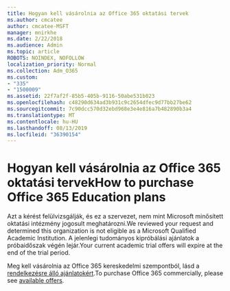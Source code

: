 ```yaml
---
title: Hogyan kell vásárolnia az Office 365 oktatási tervek
ms.author: cmcatee
author: cmcatee-MSFT
manager: mnirkhe
ms.date: 2/22/2018
ms.audience: Admin
ms.topic: article
ROBOTS: NOINDEX, NOFOLLOW
localization_priority: Normal
ms.collection: Adm_O365
ms.custom:
- "335"
- "1500009"
ms.assetid: 22f7af2f-85b5-405b-9116-50abe531b023
ms.openlocfilehash: c48290d634ad3b931c9c2654dfec9d77bb27be62
ms.sourcegitcommit: 7c90dcc570d32ebd968e3e4e816a7b482890b3a4
ms.translationtype: MT
ms.contentlocale: hu-HU
ms.lasthandoff: 08/13/2019
ms.locfileid: "36390154"
---
```

# <a name="how-to-purchase-office-365-education-plans"></a><span data-ttu-id="7d153-102">Hogyan kell vásárolnia az Office 365 oktatási tervek</span><span class="sxs-lookup"><span data-stu-id="7d153-102">How to purchase Office 365 Education plans</span></span>

<span data-ttu-id="7d153-103">Azt a kérést felülvizsgálják, és ez a szervezet, nem mint Microsoft minősített oktatási intézmény jogosult meghatározni.</span><span class="sxs-lookup"><span data-stu-id="7d153-103">We reviewed your request and determined this organization is not eligible as a Microsoft Qualified Academic Institution.</span></span> <span data-ttu-id="7d153-104">A jelenlegi tudományos kipróbálási ajánlatok a próbaidőszak végén lejár.</span><span class="sxs-lookup"><span data-stu-id="7d153-104">Your current academic trial offers will expire at the end of the trial period.</span></span>
  
<span data-ttu-id="7d153-105">Meg kell vásárolnia az Office 365 kereskedelmi szempontból, lásd a [rendelkezésre álló ajánlatokért](https://go.microsoft.com/fwlink/p/?linkid=868433).</span><span class="sxs-lookup"><span data-stu-id="7d153-105">To purchase Office 365 commercially, please see [available offers](https://go.microsoft.com/fwlink/p/?linkid=868433).</span></span>  